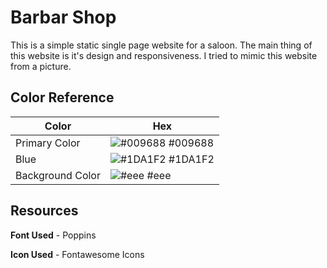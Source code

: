 
# Barbar Shop

This is a simple static single page website for a saloon. The main thing of this website is it's design and responsiveness. I tried to mimic this website from a picture.

## Color Reference

| Color             | Hex                                                  |
| ----------------- | ---------------------------------------------------- |
| Primary Color | ![#009688](https://via.placeholder.com/10/009688?text=+) #009688 |
| Blue          | ![#1DA1F2](https://via.placeholder.com/10/1DA1F2?text=+) #1DA1F2                                                  |
| Background Color| ![#eee](https://via.placeholder.com/10/eee?text=+) #eee                                                   |

## Resources
**Font Used** - Poppins

**Icon Used** - Fontawesome Icons
